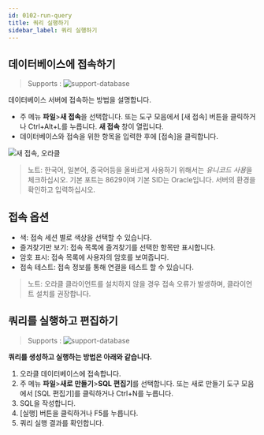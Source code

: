 ```yaml
---
id: 0102-run-query
title: 쿼리 실행하기
sidebar_label: 쿼리 실행하기
---
```



## 데이터베이스에 접속하기
> Supports :
> ![support-database](<http://www.sqlgate.com/docs-badge/oracle,mysql,mariadb,postgresql,sqlserver,db2,tibero>)

데이터베이스 서버에 접속하는 방법을 설명합니다.

- 주 메뉴 **파일**>**새 접속**을 선택합니다. 또는 도구 모음에서 [새 접속] 버튼을 클릭하거나 Ctrl+Alt+L를 누릅니다. **새 접속** 창이 열립니다.
- 데이터베이스와 접속을 위한 항목을 입력한 후에 [접속]을 클릭합니다.

![새 접속, 오라클](https://s3.ap-northeast-2.amazonaws.com/sqlgate-resource/captures/start/new-connection-ko.png)

> 노트: 한국어, 일본어, 중국어등을 올바르게 사용하기 위해서는 *유니코드 사용*을 체크하십시오. 기본 포트는 8629이며 기본 SID는 Oracle입니다. 서버의 환경을 확인하고 입력하십시오.

## 접속 옵션
- 색: 접속 세션 별로 색상을 선택할 수 있습니다.
- 즐겨찾기만 보기: 접속 목록에 즐겨찾기를 선택한 항목만 표시합니다.
- 암호 표시: 접속 목록에 사용자의 암호를 보여줍니다.
- 접속 테스트: 접속 정보를 통해 연결을 테스트 할 수 있습니다.
> 노트: 오라클 클라이언트를 설치하지 않을 경우 접속 오류가 발생하며, 클라이언트 설치를 권장합니다.

## 쿼리를 실행하고 편집하기
> Supports :
> ![support-database](<http://www.sqlgate.com/docs-badge/oracle,mysql,mariadb,postgresql,sqlserver,db2,tibero>)

**쿼리를 생성하고 실행하는 방법은 아래와 같습니다.**
1. 오라클 데이터베이스에 접속합니다.
2. 주 메뉴 **파일**>**새로 만들기**>**SQL 편집기**를 선택합니다. 또는 새로 만들기 도구 모음에서 [SQL 편집기]를 클릭하거나 Ctrl+N를 누릅니다.
3. SQL을 작성합니다.
4. [실행] 버튼을 클릭하거나 F5를 누릅니다.
5. 쿼리 실행 결과를 확인합니다.